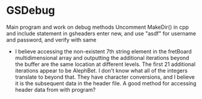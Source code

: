# GSDebug
 Main program and work on debug methods
 Uncomment MakeDir() in cpp and include statement in gsheaders
 enter new, and use "asdf" for username and password, and verify with same

- I believe accessing the non-existent 7th string element in the fretBoard multidimensional array and outputting the additional iterations beyond the buffer are the same location at different levels. The first 21 additional iterations appear to be AlephBet. I don't know what all of the integers translate to beyond that. They have character conversions, and I believe it is the subsequent data in the header file. A good method for accessing header data from with program? 
